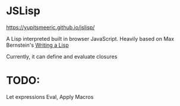 # JSLisp
https://yupitsmeeric.github.io/jslisp/

A Lisp interpreted built in browser JavaScript. Heavily based on Max Bernstein's [Writing a Lisp](https://bernsteinbear.com/blog/lisp/00_fundamentals/)

Currently, it can define and evaluate closures

# TODO:
Let expressions
Eval, Apply
Macros

